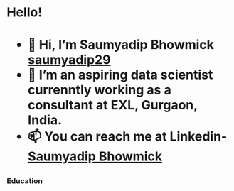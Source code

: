 <h1> Hello! <h1>

* 👋 Hi, I’m Saumyadip Bhowmick [saumyadip29](https://github.com/saumyadip29/)
* 🌱 I’m an aspiring data scientist currenntly working as a consultant at EXL, Gurgaon, India.
* 📫 You can reach me at Linkedin- [Saumyadip Bhowmick](https://www.linkedin.com/in/saumyadip-bhowmick-446811190/)
### Education ###
